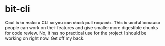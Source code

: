# bit-cli
Goal is to make a CLI so you can stack pull requests. This is useful because people can work on their features and give smaller more digestible chunks for code review. No, it has no practical use for the project I should be working on right now. Get off my back. 
